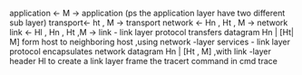 application <-  M -> application (ps the application layer have two different sub layer)
transport<-  ht , M -> transport 
network <- Hn , Ht , M -> network 
link <- Hl , Hn , Ht ,M  -> link 
	- link layer protocol transfers datagram Hn | [Ht| M] form host to neighboring host ,using network -layer services 
	-  link layer protocol encapsulates network datagram Hn | [Ht , M] ,with link -layer header Hl to create a link layer frame 
 the tracert command in cmd trace 

 